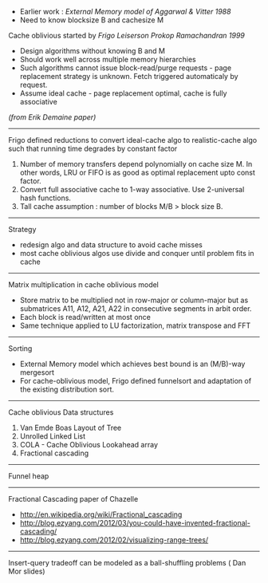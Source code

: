 
* Earlier work : _External Memory model of Aggarwal & Vitter 1988_
* Need to know blocksize B and cachesize M

Cache oblivious started by *Frigo Leiserson Prokop Ramachandran 1999*
* Design algorithms without knowing B and M
* Should work well across multiple memory hierarchies
* Such algorithms cannot issue block-read/purge requests - page replacement strategy is unknown.  Fetch triggered automaticaly by request.
* Assume ideal cache - page replacement optimal, cache is fully associative

*(from Erik Demaine paper)*

------------

Frigo defined reductions to convert ideal-cache algo to realistic-cache algo such that running time degrades by constant factor

1. Number of memory transfers depend polynomially on cache size M. In other words, LRU or FIFO is as good as optimal replacement upto const factor.
2. Convert full associative cache to 1-way associative.  Use 2-universal hash functions.
3. Tall cache assumption : number of blocks M/B > block size B.

--------------

Strategy 
* redesign algo and data structure to avoid cache misses 
* most cache oblivious algos use divide and conquer until problem fits in cache

---------------

Matrix multiplication in cache oblivious model

* Store matrix to be multiplied not in row-major or column-major but as submatrices A11, A12, A21, A22 in consecutive segments in arbit order.
* Each block is read/written at most once
* Same technique applied to LU factorization, matrix transpose and FFT

-------------

Sorting

* External Memory model which achieves best bound is an (M/B)-way mergesort
* For cache-oblivious model, Frigo defined funnelsort and adaptation of the existing distribution sort.

-------------

Cache oblivious Data structures
1. Van Emde Boas Layout of Tree
2. Unrolled Linked List
3. COLA - Cache Oblivious Lookahead array
4. Fractional cascading

-------------

Funnel heap

------------

Fractional Cascading paper of Chazelle

* http://en.wikipedia.org/wiki/Fractional_cascading
* http://blog.ezyang.com/2012/03/you-could-have-invented-fractional-cascading/
* http://blog.ezyang.com/2012/02/visualizing-range-trees/

-------------

Insert-query tradeoff can be modeled as a ball-shuffling problems ( Dan Mor slides)
